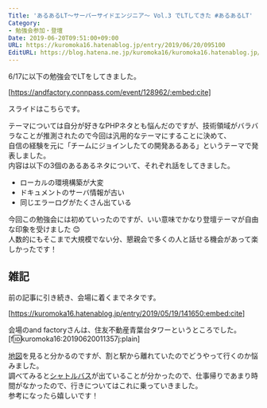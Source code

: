 ```yaml
---
Title: 'あるあるLT〜サーバーサイドエンジニア〜 Vol.3 でLTしてきた #あるあるLT'
Category:
- 勉強会参加・登壇
Date: 2019-06-20T09:51:00+09:00
URL: https://kuromoka16.hatenablog.jp/entry/2019/06/20/095100
EditURL: https://blog.hatena.ne.jp/kuromoka16/kuromoka16.hatenablog.jp/atom/entry/17680117127203371229
---
```


6/17に以下の勉強会でLTをしてきました。

[https://andfactory.connpass.com/event/128962/:embed:cite]

スライドはこちらです。
<script async class="speakerdeck-embed" data-id="081d856508a0444b940de7725f268726" data-ratio="1.77777777777778" src="//speakerdeck.com/assets/embed.js"></script>

テーマについては自分が好きなPHPネタとも悩んだのですが、技術領域がバラバラなことが推測されたので今回は汎用的なテーマにすることに決めて、  
自信の経験を元に「チームにジョインしたての開発あるある」というテーマで発表しました。  
内容は以下の3個のあるあるネタについて、それぞれ話をしてきました。

- ローカルの環境構築が大変 
- ドキュメントのサーバ情報が古い
- 同じエラーログがたくさん出ている

今回この勉強会には初めていったのですが、いい意味でかなり登壇テーマが自由な印象を受けました 😊  
人数的にもそこまで大規模でない分、懇親会で多くの人と話せる機会があって楽しかったです！

## 雑記
前の記事に引き続き、会場に着くまでネタです。

[https://kuromoka16.hatenablog.jp/entry/2019/05/19/141650:embed:cite]

  
会場のand factoryさんは、住友不動産青葉台タワーというところでした。
[f:id:kuromoka16:20190620011357j:plain]

[地図](https://goo.gl/maps/HEDoVdRzke3z7pmg7)を見ると分かるのですが、割と駅から離れていたのでどうやって行くのか悩みました。  
調べてみると[シャトルバス](https://www.navitime.co.jp/bus/route/00009526/%E6%B8%8B%E8%B0%B7%E3%82%B7%E3%83%A3%E3%83%88%E3%83%AB%EF%BC%9A%EF%BC%B3%EF%BC%B3%EF%BC%90%EF%BC%95%E7%B3%BB%E7%B5%B1%EF%BC%BB%E3%83%95%E3%82%B8%E3%82%A8%E3%82%AF%E3%82%B9%E3%83%97%E3%83%AC%E3%82%B9%EF%BC%BD)が出ていることが分かったので、仕事帰りであまり時間がなかったので、行きについてはこれに乗っていきました。  
参考になったら嬉しいです！
